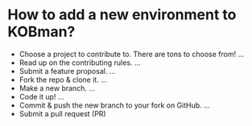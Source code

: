 # How to add a new environment to KOBman? 

- Choose a project to contribute to. There are tons to choose from! ...
- Read up on the contributing rules. ...
- Submit a feature proposal. ...
- Fork the repo & clone it. ...
- Make a new branch. ...
- Code it up! ...
- Commit & push the new branch to your fork on GitHub. ...
- Submit a pull request (PR)
